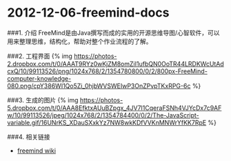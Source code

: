 # 2012-12-06-freemind-docs

###1. 介绍
FreeMind是由Java撰写而成的实用的开源思维导图/心智软件，可以用来整理思维，结构化，帮助对整个作业流程的了解。

###2. 工程界面
{% img https://photos-2.dropbox.com/t/0/AAAT9RYz0wKjZM8omZiI1ufbQN0OoTR44LRDKWcUtAdcxQ/10/99113526/png/1024x768/2/1354780800/0/2/800px-FreeMind-computer-knowledge-080.png/cpY386WI1Qo5Zi_0hjbWVSWEIwP3OnZPvpTKxRPG-6c %}

###3. 生成的图片
{% img https://photos-5.dropbox.com/t/0/AAA8EfktxAUuBZpgx_4JV7I1CqeraFSNh4VJYcDx7c9AFw/10/99113526/jpeg/1024x768/2/1354784400/0/2/The-JavaScript-variable.gif/16UNrKS_XDauSXxkYz7NW8wkKDfVVKnMNWrYfKK7RpE %}

###4. 相关链接
* [freemind wiki](http://freemind.sourceforge.net/wiki/index.php/Main_Page)